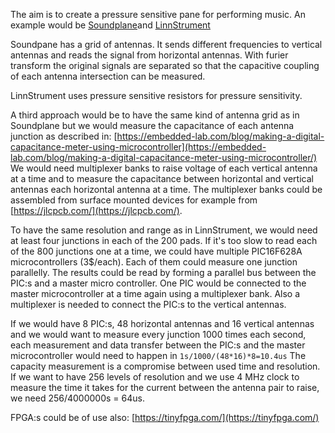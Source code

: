 The aim is to create a pressure sensitive pane for performing music. An example would be [Soundplane](https://madronalabs.com/soundplane)and [LinnStrument](https://www.rogerlinndesign.com/linnstrument)

Soundpane has a grid of antennas. It sends different frequencies to vertical antennas and reads the signal from horizontal antennas. With furier transform the original signals are separated so that the capacitive coupling of each antenna intersection can be measured.

LinnStrument uses pressure sensitive resistors for pressure sensitivity.

A third approach would be to have the same kind of antenna grid as in Soundplane but we would measure the capacitance of each antenna junction as described in:
[https://embedded-lab.com/blog/making-a-digital-capacitance-meter-using-microcontroller](https://embedded-lab.com/blog/making-a-digital-capacitance-meter-using-microcontroller/) We would need multiplexer banks to raise voltage of each vertical antenna at a time and to measure the capacitance between horizontal and vertical antennas each horizontal antenna at a time. The multiplexer banks could be assembled from surface mounted devices for example from [https://jlcpcb.com/](https://jlcpcb.com/).

To have the same resolution and range as in LinnStrument, we would need at least four junctions in each of the 200 pads. If it's too slow to read each of the 800 junctions one at a time, we could have multiple PIC16F628A microcontrollers (3$/each). Each of them could measure one junction parallelly. The results could be read by forming a parallel bus between the PIC:s and a master micro controller. One PIC would be connected to the master microcontroller at a time again using a multiplexer bank. Also a multiplexer is needed to connect the PIC:s to the vertical antennas.

If we would have 8 PIC:s, 48 horizontal antennas and 16 vertical antennas and we would want to measure every junction 1000 times each second, each measurement and data transfer between the PIC:s and the master microcontroller would need to happen in  `1s/1000/(48*16)*8=10.4us` The capacity measurement is a compromise between used time and resolution. If we want to have 256 levels of resolution and we use 4 MHz clock to measure the time it takes for the current between the antenna pair to raise, we need 256/4000000s = 64us.

FPGA:s could be of use also: [https://tinyfpga.com/](https://tinyfpga.com/)